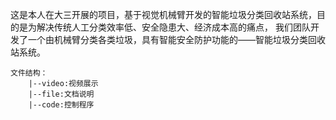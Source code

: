 这是本人在大三开展的项目，基于视觉机械臂开发的智能垃圾分类回收站系统，目的是为解决传统人工分类效率低、安全隐患大、经济成本高的痛点，
我们团队开发了一个由机械臂分类各类垃圾，具有智能安全防护功能的——智能垃圾分类回收站系统。

```
文件结构：
    |--video:视频展示
    |--file:文档说明
    |--code:控制程序
```

